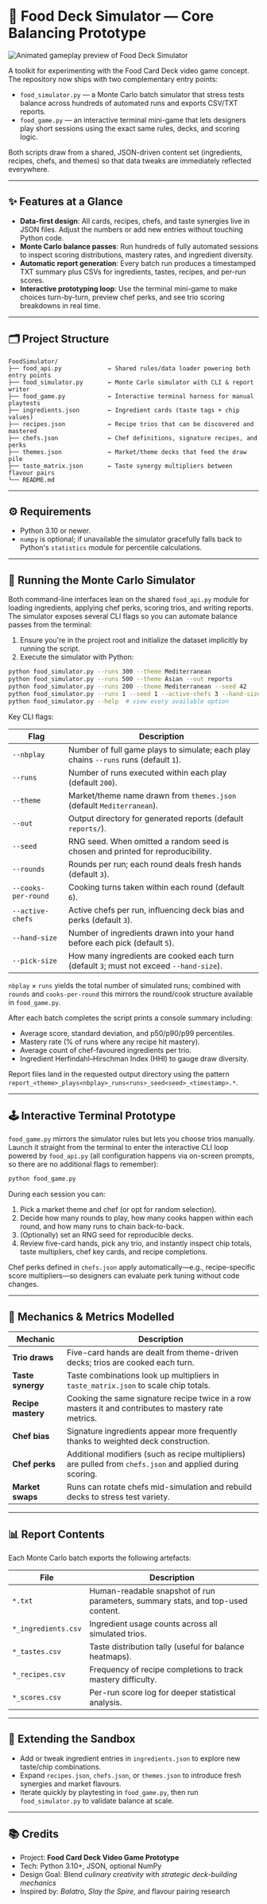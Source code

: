 
# 🍲 Food Deck Simulator — Core Balancing Prototype

![Animated gameplay preview of Food Deck Simulator](Snakcrament.gif)

A toolkit for experimenting with the Food Card Deck video game concept. The repository now ships with two complementary entry points:

* `food_simulator.py` — a Monte Carlo batch simulator that stress tests balance across hundreds of automated runs and exports CSV/TXT reports.
* `food_game.py` — an interactive terminal mini-game that lets designers play short sessions using the exact same rules, decks, and scoring logic.

Both scripts draw from a shared, JSON-driven content set (ingredients, recipes, chefs, and themes) so that data tweaks are immediately reflected everywhere.

---

## ✨ Features at a Glance

- **Data-first design**: All cards, recipes, chefs, and taste synergies live in JSON files. Adjust the numbers or add new entries without touching Python code.
- **Monte Carlo balance passes**: Run hundreds of fully automated sessions to inspect scoring distributions, mastery rates, and ingredient diversity.
- **Automatic report generation**: Every batch run produces a timestamped TXT summary plus CSVs for ingredients, tastes, recipes, and per-run scores.
- **Interactive prototyping loop**: Use the terminal mini-game to make choices turn-by-turn, preview chef perks, and see trio scoring breakdowns in real time.

---

## 🗂️ Project Structure

```
FoodSimulator/
├── food_api.py             ← Shared rules/data loader powering both entry points
├── food_simulator.py       ← Monte Carlo simulator with CLI & report writer
├── food_game.py            ← Interactive terminal harness for manual playtests
├── ingredients.json        ← Ingredient cards (taste tags + chip values)
├── recipes.json            ← Recipe trios that can be discovered and mastered
├── chefs.json              ← Chef definitions, signature recipes, and perks
├── themes.json             ← Market/theme decks that feed the draw pile
├── taste_matrix.json       ← Taste synergy multipliers between flavour pairs
└── README.md
```

---

## ⚙️ Requirements

- Python 3.10 or newer.
- `numpy` is optional; if unavailable the simulator gracefully falls back to Python's `statistics` module for percentile calculations.

---

## 🚀 Running the Monte Carlo Simulator

Both command-line interfaces lean on the shared `food_api.py` module for loading
ingredients, applying chef perks, scoring trios, and writing reports. The
simulator exposes several CLI flags so you can automate balance passes from the
terminal:

1. Ensure you're in the project root and initialize the dataset implicitly by running the script.
2. Execute the simulator with Python:

```bash
python food_simulator.py --runs 300 --theme Mediterranean
python food_simulator.py --runs 500 --theme Asian --out reports
python food_simulator.py --runs 200 --theme Mediterranean --seed 42
python food_simulator.py --runs 1 --seed 1 --active-chefs 3 --hand-size 5 --pick-size 3
python food_simulator.py --help  # view every available option
```

Key CLI flags:

| Flag | Description |
|------|-------------|
| `--nbplay` | Number of full game plays to simulate; each play chains `--runs` runs (default `1`). |
| `--runs` | Number of runs executed within each play (default `200`). |
| `--theme` | Market/theme name drawn from `themes.json` (default `Mediterranean`). |
| `--out` | Output directory for generated reports (default `reports/`). |
| `--seed` | RNG seed. When omitted a random seed is chosen and printed for reproducibility. |
| `--rounds` | Rounds per run; each round deals fresh hands (default `3`). |
| `--cooks-per-round` | Cooking turns taken within each round (default `6`). |
| `--active-chefs` | Active chefs per run, influencing deck bias and perks (default `3`). |
| `--hand-size` | Number of ingredients drawn into your hand before each pick (default `5`). |
| `--pick-size` | How many ingredients are cooked each turn (default `3`; must not exceed `--hand-size`). |

`nbplay` × `runs` yields the total number of simulated runs; combined with `rounds` and
`cooks-per-round` this mirrors the round/cook structure available in `food_game.py`.

After each batch completes the script prints a console summary including:

- Average score, standard deviation, and p50/p90/p99 percentiles.
- Mastery rate (% of runs where any recipe hit mastery).
- Average count of chef-favoured ingredients per trio.
- Ingredient Herfindahl–Hirschman Index (HHI) to gauge draw diversity.

Report files land in the requested output directory using the pattern `report_<theme>_plays<nbplay>_runs<runs>_seed<seed>_<timestamp>.*`.

---

## 🕹️ Interactive Terminal Prototype

`food_game.py` mirrors the simulator rules but lets you choose trios manually.
Launch it straight from the terminal to enter the interactive CLI loop powered
by `food_api.py` (all configuration happens via on-screen prompts, so there are
no additional flags to remember):

```bash
python food_game.py
```

During each session you can:

1. Pick a market theme and chef (or opt for random selection).
2. Decide how many rounds to play, how many cooks happen within each round, and how
   many runs to chain back-to-back.
3. (Optionally) set an RNG seed for reproducible decks.
4. Review five-card hands, pick any trio, and instantly inspect chip totals, taste multipliers, chef key cards, and recipe completions.

Chef perks defined in `chefs.json` apply automatically—e.g., recipe-specific score multipliers—so designers can evaluate perk tuning without code changes.

---

## 🎯 Mechanics & Metrics Modelled

| Mechanic | Description |
|----------|-------------|
| **Trio draws** | Five-card hands are dealt from theme-driven decks; trios are cooked each turn. |
| **Taste synergy** | Taste combinations look up multipliers in `taste_matrix.json` to scale chip totals. |
| **Recipe mastery** | Cooking the same signature recipe twice in a row masters it and contributes to mastery rate metrics. |
| **Chef bias** | Signature ingredients appear more frequently thanks to weighted deck construction. |
| **Chef perks** | Additional modifiers (such as recipe multipliers) are pulled from `chefs.json` and applied during scoring. |
| **Market swaps** | Runs can rotate chefs mid-simulation and rebuild decks to stress test variety. |

---

## 📊 Report Contents

Each Monte Carlo batch exports the following artefacts:

| File | Description |
|------|-------------|
| `*.txt` | Human-readable snapshot of run parameters, summary stats, and top-used content. |
| `*_ingredients.csv` | Ingredient usage counts across all simulated trios. |
| `*_tastes.csv` | Taste distribution tally (useful for balance heatmaps). |
| `*_recipes.csv` | Frequency of recipe completions to track mastery difficulty. |
| `*_scores.csv` | Per-run score log for deeper statistical analysis. |

---

## 🔧 Extending the Sandbox

- Add or tweak ingredient entries in `ingredients.json` to explore new taste/chip combinations.
- Expand `recipes.json`, `chefs.json`, or `themes.json` to introduce fresh synergies and market flavours.
- Iterate quickly by playtesting in `food_game.py`, then run `food_simulator.py` to validate balance at scale.

---

## 📚 Credits

- Project: **Food Card Deck Video Game Prototype**
- Tech: Python 3.10+, JSON, optional NumPy
- Design Goal: Blend *culinary creativity* with *strategic deck-building mechanics*
- Inspired by: *Balatro*, *Slay the Spire*, and flavour pairing research
